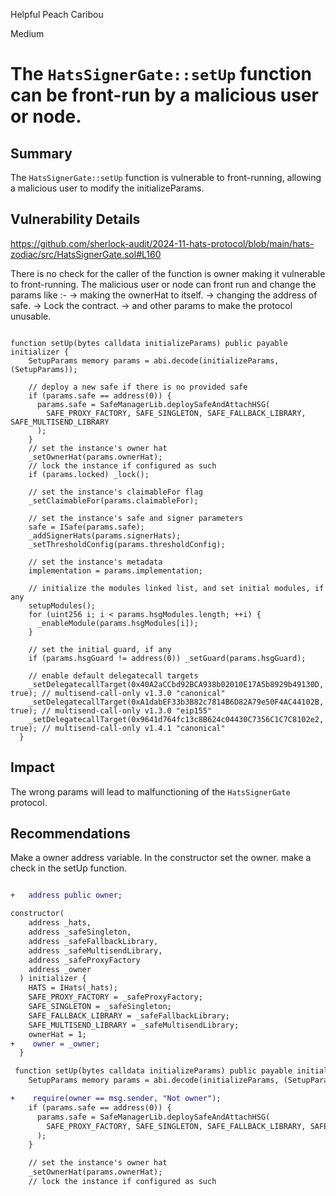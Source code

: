 Helpful Peach Caribou

Medium

# The `HatsSignerGate::setUp` function can be front-run by a malicious user or node.

## Summary

The `HatsSignerGate::setUp` function is vulnerable to front-running, allowing a malicious user to modify the initializeParams.

## Vulnerability Details
https://github.com/sherlock-audit/2024-11-hats-protocol/blob/main/hats-zodiac/src/HatsSignerGate.sol#L160

There is no check for the caller of the function is owner making it vulnerable to front-running.
The malicious user or node can front run and change the params like :-
-> making the ownerHat to itself.
-> changing the address of safe.
-> Lock the contract.
-> and other params to make the protocol unusable.

```solidity

function setUp(bytes calldata initializeParams) public payable initializer {
    SetupParams memory params = abi.decode(initializeParams, (SetupParams));

    // deploy a new safe if there is no provided safe
    if (params.safe == address(0)) {
      params.safe = SafeManagerLib.deploySafeAndAttachHSG(
        SAFE_PROXY_FACTORY, SAFE_SINGLETON, SAFE_FALLBACK_LIBRARY, SAFE_MULTISEND_LIBRARY
      );
    }
    // set the instance's owner hat
    _setOwnerHat(params.ownerHat);
    // lock the instance if configured as such
    if (params.locked) _lock();

    // set the instance's claimableFor flag
    _setClaimableFor(params.claimableFor);

    // set the instance's safe and signer parameters
    safe = ISafe(params.safe);
    _addSignerHats(params.signerHats);
    _setThresholdConfig(params.thresholdConfig);

    // set the instance's metadata
    implementation = params.implementation;

    // initialize the modules linked list, and set initial modules, if any
    setupModules();
    for (uint256 i; i < params.hsgModules.length; ++i) {
      _enableModule(params.hsgModules[i]);
    }

    // set the initial guard, if any
    if (params.hsgGuard != address(0)) _setGuard(params.hsgGuard);

    // enable default delegatecall targets
    _setDelegatecallTarget(0x40A2aCCbd92BCA938b02010E17A5b8929b49130D, true); // multisend-call-only v1.3.0 "canonical"
    _setDelegatecallTarget(0xA1dabEF33b3B82c7814B6D82A79e50F4AC44102B, true); // multisend-call-only v1.3.0 "eip155"
    _setDelegatecallTarget(0x9641d764fc13c8B624c04430C7356C1C7C8102e2, true); // multisend-call-only v1.4.1 "canonical"
  }
```

## Impact

The wrong params will lead to malfunctioning of the `HatsSignerGate` protocol.

## Recommendations
Make a owner address variable.
In the constructor set the owner.
make a check in the setUp function.

```diff

+   address public owner;

constructor(
    address _hats,
    address _safeSingleton,
    address _safeFallbackLibrary,
    address _safeMultisendLibrary,
    address _safeProxyFactory
    address _owner
  ) initializer {
    HATS = IHats(_hats);
    SAFE_PROXY_FACTORY = _safeProxyFactory;
    SAFE_SINGLETON = _safeSingleton;
    SAFE_FALLBACK_LIBRARY = _safeFallbackLibrary;
    SAFE_MULTISEND_LIBRARY = _safeMultisendLibrary;
    ownerHat = 1;
+    owner = _owner;
  }

 function setUp(bytes calldata initializeParams) public payable initializer {
    SetupParams memory params = abi.decode(initializeParams, (SetupParams));

+    require(owner == msg.sender, "Not owner");
    if (params.safe == address(0)) {
      params.safe = SafeManagerLib.deploySafeAndAttachHSG(
        SAFE_PROXY_FACTORY, SAFE_SINGLETON, SAFE_FALLBACK_LIBRARY, SAFE_MULTISEND_LIBRARY
      );
    }

    // set the instance's owner hat
    _setOwnerHat(params.ownerHat);
    // lock the instance if configured as such
```